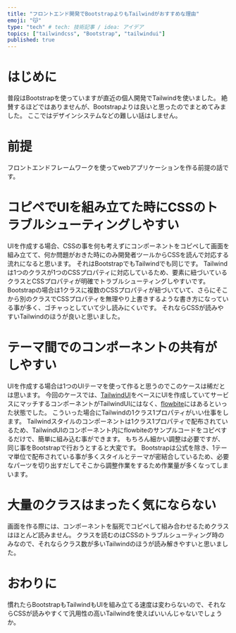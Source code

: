 ```yaml
---
title: "フロントエンド開発でBootstrapよりもTailwindがおすすめな理由"
emoji: "😽"
type: "tech" # tech: 技術記事 / idea: アイデア
topics: ["tailwindcss", "Bootstrap", "tailwindui"]
published: true
---
```


# はじめに
普段はBootstrapを使っていますが直近の個人開発でTailwindを使いました。
絶賛するほどではありませんが、Bootstrapよりは良いと思ったのでまとめてみました。
ここではデザインシステムなどの難しい話はしません。

# 前提
フロントエンドフレームワークを使ってwebアプリケーションを作る前提の話です。

# コピペでUIを組み立てた時にCSSのトラブルシューティングしやすい
UIを作成する場合、CSSの事を何も考えずにコンポーネントをコピペして画面を組み立てて、何か問題がおきた時にのみ開発者ツールからCSSを読んで対応する流れになると思います。
それはBootstrapでもTailwindでも同じです。
Tailwindは1つのクラスが1つのCSSプロパティに対応しているため、要素に紐づいているクラスとCSSプロパティが明確でトラブルシューティングしやすいです。
Bootstrapの場合は1クラスに複数のCSSプロパティが紐づいていて、さらにそこから別のクラスでCSSプロパティを無理やり上書きするような書き方になっている事が多く、ゴチャっとしていて少し読みにくいです。
それならCSSが読みやすいTailwindのほうが良いと思いました。

# テーマ間でのコンポーネントの共有がしやすい
UIを作成する場合は1つのUIテーマを使って作ると思うのでこのケースは稀だとは思います。
今回のケースでは、[TailwindUI](https://tailwindui.com/)をベースにUIを作成していてサービスにマッチするコンポーネントがTailwindUIにはなく、[flowbite](https://flowbite.com/)にはあるといった状態でした。
こういった場合にTailwindの1クラス1プロパティがいい仕事をします。
Tailwindスタイルのコンポーネントは1クラス1プロパティで配布されているため、TailwindUIのコンポーネント内にflowbiteのサンプルコードをコピペするだけで、簡単に組み込む事ができます。
もちろん細かい調整は必要ですが、同じ事をBootstrapで行おうとすると大変です。
Bootstrapは公式を除き、1テーマ単位で配布されている事が多くスタイルとテーマが密結合しているため、必要なパーツを切り出すだしてそこから調整作業をするため作業量が多くなってしまいます。

# 大量のクラスはまったく気にならない
画面を作る際には、コンポーネントを脳死でコピペして組み合わせるためクラスはほとんど読みません。
クラスを読むのはCSSのトラブルシューティング時のみなので、それならクラス数が多いTailwindのほうが読み解きやすいと思いました。

# おわりに
慣れたらBootstrapもTailwindもUIを組み立てる速度は変わらないので、それならCSSが読みやすくて汎用性の高いTailwindを使えばいいんじゃないでしょうか。